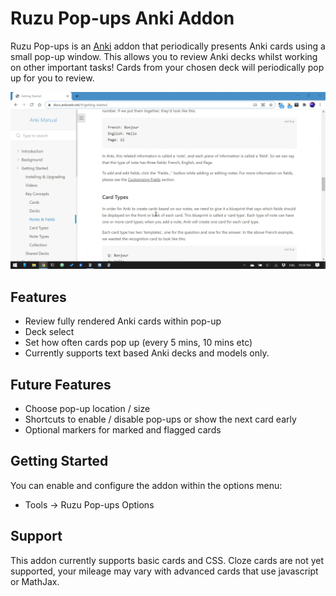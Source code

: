 # Ruzu Pop-ups Anki Addon
Ruzu Pop-ups is an [Anki](https://apps.ankiweb.net/) addon that periodically presents Anki cards using a small pop-up window.
This allows you to review Anki decks whilst working on other important tasks!
Cards from your chosen deck will periodically pop up for you to review.

![](images/pop_up_demo.gif)

## Features
- Review fully rendered Anki cards within pop-up
- Deck select
- Set how often cards pop up (every 5 mins, 10 mins etc)
- Currently supports text based Anki decks and models only.

## Future Features
- Choose pop-up location / size
- Shortcuts to enable / disable pop-ups or show the next card early
- Optional markers for marked and flagged cards

## Getting Started
You can enable and configure the addon within the options menu:

- Tools -> Ruzu Pop-ups Options

## Support
This addon currently supports basic cards and CSS.
Cloze cards are not yet supported, your mileage may vary with advanced cards that use javascript or MathJax.


